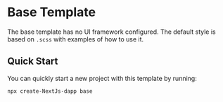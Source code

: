 # Base Template

The base template has no UI framework configured. The default style is based on `.scss` with examples of how to use it.

## Quick Start

You can quickly start a new project with this template by running:

```bash
npx create-NextJs-dapp base
```
